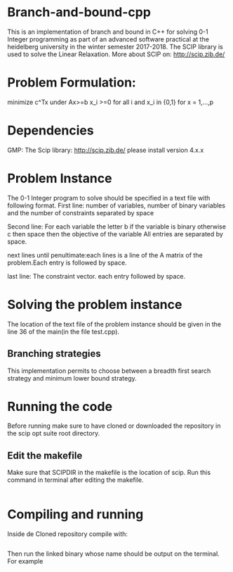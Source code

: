 # Branch-and-bound-cpp
This is an implementation of branch and bound in C++ for solving 0-1 Integer programming as part of an advanced software practical at the heidelberg university in the winter semester 2017-2018.
The SCIP library is used to solve the Linear Relaxation.
More about SCIP on:
http://scip.zib.de/
# Problem Formulation:
minimize c^Tx
under
    Ax>=b
    x_i >=0 for all i
    and x_i in {0,1} for x = 1,...,p
# Dependencies
GMP:
The Scip library:
http://scip.zib.de/ 
please install version 4.x.x 
# Problem Instance
The 0-1 Integer program to solve should be specified in a text file with following format.
First line: number of variables, number of binary variables and the number of  constraints separated by space

Second line: For each variable the letter b if the variable is binary otherwise c then space then the objective of the variable
All entries are separated by space.

next lines until penultimate:each lines is a line of the A matrix of the problem.Each entry is followed by space.

last line: The constraint vector. each entry followed by space.
# Solving the problem instance
The location of the text file of the problem instance should be given in the line 36 of the main(in the file test.cpp).
## Branching strategies
This implementation permits to choose between a breadth first search strategy and minimum lower bound strategy.
# Running the code
Before running make sure to have cloned or downloaded the repository in the scip opt suite root directory.
## Edit the makefile
Make sure that SCIPDIR in the makefile is the location of scip.
Run this command in terminal after editing the makefile.
```make depend
```
 # Compiling and running
 Inside de Cloned repository compile with:
 ```make
 ```
Then run the linked binary whose name should be output on the terminal.
For example
 ```bin/LP.linux.x86_64.gnu.opt.spx2
 ```
